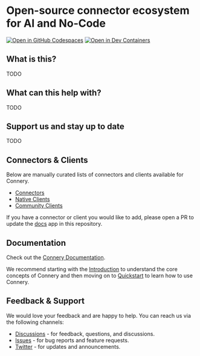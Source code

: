 # Open-source connector ecosystem for AI and No-Code

[![Open in GitHub Codespaces](https://img.shields.io/badge/Open%20in%20GitHub%20Codespaces-black?logo=github)](https://github.com/codespaces/new/connery-io/connery?quickstart=1)
[![Open in Dev Containers](https://img.shields.io/badge/Open%20in%20Dev%20Container-blue?logo=visualstudiocode)](https://vscode.dev/redirect?url=vscode://ms-vscode-remote.remote-containers/cloneInVolume?url=https://github.com/connery-io/connery)

## What is this?

TODO

## What can this help with?

TODO

## Support us and stay up to date

TODO

## Connectors & Clients

Below are manually curated lists of connectors and clients available for Connery.

- [Connectors](https://docs.connery.io/docs/connectors)
- [Native Clients](https://docs.connery.io/docs/native-clients/)
- [Community Clients](https://docs.connery.io/docs/community-clients)

If you have a connector or client you would like to add, please open a PR to update the [docs](https://github.com/connery-io/connery/tree/main/apps/docs/docs) app in this repository.

## Documentation

Check out the [Connery Documentation](https://docs.connery.io).

We recommend starting with the [Introduction](https://docs.connery.io/docs/introduction) to understand the core concepts of Connery and then moving on to [Quickstart](https://docs.connery.io/docs/quick-start/) to learn how to use Connery.

## Feedback & Support

We would love your feedback and are happy to help. You can reach us via the following channels:

- [Discussions](https://github.com/connery-io/connery/discussions) - for feedback, questions, and discussions.
- [Issues](https://github.com/connery-io/connery/issues) - for bug reports and feature requests.
- [Twitter](https://twitter.com/connery_io) - for updates and announcements.
